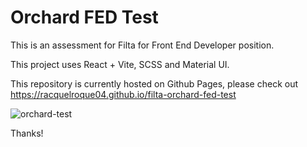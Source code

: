 # Orchard FED Test

This is an assessment for Filta for Front End Developer position.

This project uses React + Vite, SCSS and Material UI.

This repository is currently hosted on Github Pages, please check out https://racquelroque04.github.io/filta-orchard-fed-test

![orchard-test](https://github.com/user-attachments/assets/65270926-b84a-4ba3-9614-2c444fe5b4c1)

Thanks!
